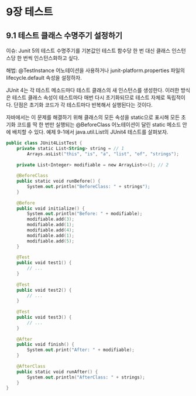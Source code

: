 # 9장 테스트

## 9.1 테스트 클래스 수명주기 설정하기

이슈: Junit 5의 테스트 수명주기를 기본값인 테스트 함수당 한 번 대신 클래스 인스턴스당 한 번씩 인스턴스화하고 싶다.

해법: @TestInstance 어노테이션을 사용하거나 junit-platform.properties 파일의 lifecycle.default 속성을 설정하자.

JUnit 4는 각 테스트 메소드마다 테스트 클래스의 새 인스턴스를 생성한다. 이러한 방식은 테스트 클래스 속성이 테스트마다 매번 다시 초기화되므로 테스트 자체로 독립적이다. 단점은 초기화 코드가 각 테스트마다 반복해서 실행된다는 것이다.

자바에서는 이 문제를 해결하기 위해 클래스의 모든 속성을 static으로 표시해 모든 초기화 코드를 딱 한 번만 실행되는 @BeforeClass 어노테이션이 달린 static 메소드 안에 배치할 수 있다. 예제 9-1에서 java.util.List의 JUnit4 테스트를 살펴보자.

```kotlin
public class JUnit4ListTest {
    private static List<String> string = // 1
        Arrays.asList("this", "is", "a", "list", "of", "strings");
        
    private List<Integer> modifiable = new ArrayList<>(); // 2
    
    @BeforeClass
    public static void runBefore() {
        System.out.println("BeforeClass: " + strings");
    }
    
    @Before
    public void initialize() {
        System.out.println("Before: " + modifiable);
        modifiable.add(3);
        modifiable.add(1);
        modifiable.add(4);
        modifiable.add(1);
        modifiable.add(5);
    }
    
    @Test
    public void test1() {
        // ...
    }
    
    @Test
    public void test2() {
        // ...
    }
    
    @Test
    public void test3() {
        // ...
    }
    
    @After
    public void finish() {
        System.out.print("After: " + modifiable);
    }
    
    @AfterClass
    public static void runAfter() {
        System.out.println("AfterClass: " + strings);
    }
}
```



